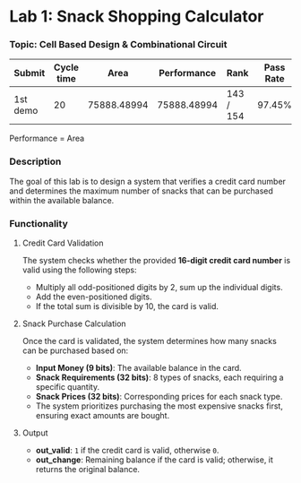 # Lab 1: Snack Shopping Calculator

### Topic: Cell Based Design & Combinational Circuit

| Submit | Cycle time | Area | Performance | Rank | Pass Rate|
| --- | --- | --- | --- | --- | --- |
| 1st demo | 20 | 75888.48994 | 75888.48994 | 143 / 154 | 97.45% |

Performance = Area

### Description
The goal of this lab is to design a system that verifies a credit card number and determines the maximum number of snacks that can be purchased within the available balance.

### Functionality
1. Credit Card Validation

    The system checks whether the provided **16-digit credit card number** is valid using the following steps:
      - Multiply all odd-positioned digits by 2, sum up the individual digits.
      - Add the even-positioned digits.
      - If the total sum is divisible by 10, the card is valid.

2. Snack Purchase Calculation
   
    Once the card is validated, the system determines how many snacks can be purchased based on:
    - **Input Money (9 bits)**: The available balance in the card.
    - **Snack Requirements (32 bits)**: 8 types of snacks, each requiring a specific quantity.
    - **Snack Prices (32 bits)**: Corresponding prices for each snack type.
    - The system prioritizes purchasing the most expensive snacks first, ensuring exact amounts are bought.

3. Output
   
    - **out_valid**: `1` if the credit card is valid, otherwise `0`.
    - **out_change**: Remaining balance if the card is valid; otherwise, it returns the original balance.

